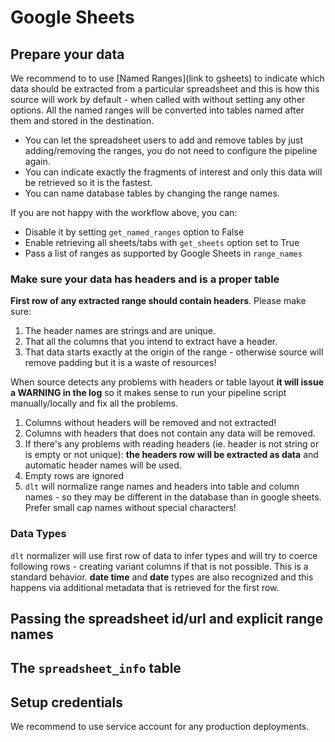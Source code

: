 # Google Sheets

## Prepare your data

We recommend to to use [Named Ranges](link to gsheets) to indicate which data should be extracted from a particular spreadsheet and this is how this source
will work by default - when called with without setting any other options. All the named ranges will be converted into tables named after them and stored in the
destination.
* You can let the spreadsheet users to add and remove tables by just adding/removing the ranges, you do not need to configure the pipeline again.
* You can indicate exactly the fragments of interest and only this data will be retrieved so it is the fastest.
* You can name database tables by changing the range names.

If you are not happy with the workflow above, you can:
* Disable it by setting `get_named_ranges` option to False
* Enable retrieving all sheets/tabs with `get_sheets` option set to True
* Pass a list of ranges as supported by Google Sheets in `range_names`

### Make sure your data has headers and is a proper table
**First row of any extracted range should contain headers**. Please make sure:
1. The header names are strings and are unique.
2. That all the columns that you intend to extract have a header.
3. That data starts exactly at the origin of the range - otherwise source will remove padding but it is a waste of resources!

When source detects any problems with headers or table layout **it will issue a WARNING in the log** so it makes sense to run your pipeline script manually/locally and fix all the problems.
1. Columns without headers will be removed and not extracted!
2. Columns with headers that does not contain any data will be removed.
2. If there's any problems with reading headers (ie. header is not string or is empty or not unique): **the headers row will be extracted as data** and automatic header names will be used.
3. Empty rows are ignored
4. `dlt` will normalize range names and headers into table and column names - so they may be different in the database than in google sheets. Prefer small cap names without special characters!

### Data Types
`dlt` normalizer will use first row of data to infer types and will try to coerce following rows - creating variant columns if that is not possible. This is a standard behavior.
**date time** and **date** types are also recognized and this happens via additional metadata that is retrieved for the first row.

## Passing the spreadsheet id/url and explicit range names


## The `spreadsheet_info` table



## Setup credentials
We recommend to use service account for any production deployments.